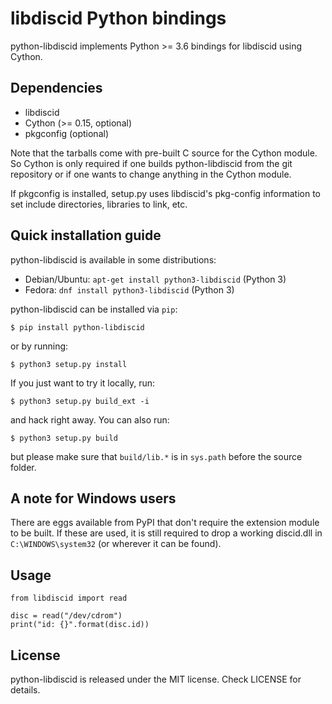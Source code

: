 # libdiscid Python bindings

python-libdiscid implements Python >= 3.6 bindings for libdiscid using Cython.

## Dependencies

* libdiscid
* Cython (>= 0.15, optional)
* pkgconfig (optional)

Note that the tarballs come with pre-built C source for the Cython module. So
Cython is only required if one builds python-libdiscid from the git repository
or if one wants to change anything in the Cython module.

If pkgconfig is installed, setup.py uses libdiscid's pkg-config information to
set include directories, libraries to link, etc.

## Quick installation guide

python-libdiscid is available in some distributions:

* Debian/Ubuntu: `apt-get install python3-libdiscid` (Python 3)
* Fedora: `dnf install python3-libdiscid` (Python 3)

python-libdiscid can be installed via `pip`:
```
$ pip install python-libdiscid
```
or by running:
```
$ python3 setup.py install
```

If you just want to try it locally, run:
```
$ python3 setup.py build_ext -i
```
and hack right away. You can also run:
```
$ python3 setup.py build
```
but please make sure that `build/lib.*` is in `sys.path` before the source
folder.

## A note for Windows users

There are eggs available from PyPI that don't require the extension module to be
built. If these are used, it is still required to drop a working discid.dll in
`C:\WINDOWS\system32` (or wherever it can be found).

## Usage

```python3
from libdiscid import read

disc = read("/dev/cdrom")
print("id: {}".format(disc.id))
```

## License

python-libdiscid is released under the MIT license. Check LICENSE for details.

